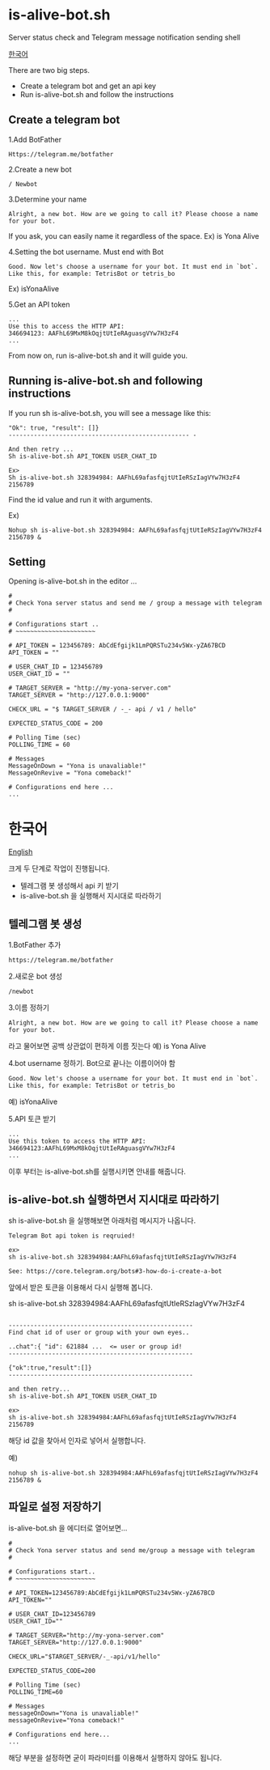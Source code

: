 # is-alive-bot.sh
Server status check and Telegram message notification sending shell

[한국어](#한국어)

There are two big steps.

- Create a telegram bot and get an api key
- Run is-alive-bot.sh and follow the instructions

Create a telegram bot
----

1.Add BotFather
```
Https://telegram.me/botfather
```

2.Create a new bot
```
/ Newbot
```

3.Determine your name
```
Alright, a new bot. How are we going to call it? Please choose a name for your bot.
```
If you ask, you can easily name it regardless of the space.
Ex) is Yona Alive

4.Setting the bot username. Must end with Bot
```
Good. Now let's choose a username for your bot. It must end in `bot`. Like this, for example: TetrisBot or tetris_bo
```
Ex) isYonaAlive

5.Get an API token
```
...
Use this to access the HTTP API:
346694123: AAFhL69MxM8kOqjtUtIeRAguasgVYw7H3zF4
...
```

From now on, run is-alive-bot.sh and it will guide you.


Running is-alive-bot.sh and following instructions
---

If you run sh is-alive-bot.sh, you will see a message like this:

```
"Ok": true, "result": []}
-------------------------------------------------- -

And then retry ...
Sh is-alive-bot.sh API_TOKEN USER_CHAT_ID

Ex>
Sh is-alive-bot.sh 328394984: AAFhL69afasfqjtUtIeRSzIagVYw7H3zF4 2156789
```

Find the id value and run it with arguments.

Ex)
```
Nohup sh is-alive-bot.sh 328394984: AAFhL69afasfqjtUtIeRSzIagVYw7H3zF4 2156789 &
```

Setting
---
Opening is-alive-bot.sh in the editor ...

```
#
# Check Yona server status and send me / group a message with telegram
#

# Configurations start ..
# ~~~~~~~~~~~~~~~~~~~~~~

# API_TOKEN = 123456789: AbCdEfgijk1LmPQRSTu234v5Wx-yZA67BCD
API_TOKEN = ""

# USER_CHAT_ID = 123456789
USER_CHAT_ID = ""

# TARGET_SERVER = "http://my-yona-server.com"
TARGET_SERVER = "http://127.0.0.1:9000"

CHECK_URL = "$ TARGET_SERVER / -_- api / v1 / hello"

EXPECTED_STATUS_CODE = 200

# Polling Time (sec)
POLLING_TIME = 60

# Messages
MessageOnDown = "Yona is unavaliable!"
MessageOnRevive = "Yona comeback!"

# Configurations end here ...
...
```


# 한국어

[English](#is-alive-botsh)

크게 두 단계로 작업이 진행됩니다.

- 텔레그램 봇 생성해서 api 키 받기
- is-alive-bot.sh 을 실행해서 지시대로 따라하기


텔레그램 봇 생성
----

1.BotFather 추가
```
https://telegram.me/botfather
```
2.새로운 bot 생성
```
/newbot
```
3.이름 정하기
```
Alright, a new bot. How are we going to call it? Please choose a name for your bot.
```
라고 물어보면 공백 상관없이 편하게 이름 짓는다
예) is Yona Alive

4.bot username 정하기. Bot으로 끝나는 이름이어야 함
```
Good. Now let's choose a username for your bot. It must end in `bot`. Like this, for example: TetrisBot or tetris_bo
```
예) isYonaAlive

5.API 토큰 받기
```
...
Use this token to access the HTTP API:
346694123:AAFhL69MxM8kOqjtUtIeRAguasgVYw7H3zF4
...
```

이후 부터는 is-alive-bot.sh를 실행시키면 안내를 해줍니다.



is-alive-bot.sh 실행하면서 지시대로 따라하기
---

sh is-alive-bot.sh 을 실행해보면 아래처럼 메시지가 나옵니다.

```                                                       
Telegram Bot api token is reqruied!

ex>
sh is-alive-bot.sh 328394984:AAFhL69afasfqjtUtIeRSzIagVYw7H3zF4

See: https://core.telegram.org/bots#3-how-do-i-create-a-bot
```

앞에서 받은 토큰을 이용해서 다시 실행해 봅니다.


sh is-alive-bot.sh 328394984:AAFhL69afasfqjtUtIeRSzIagVYw7H3zF4                    

```

---------------------------------------------------
Find chat id of user or group with your own eyes..

..chat":{ "id": 621884 ...  <= user or group id!
---------------------------------------------------

{"ok":true,"result":[]}
---------------------------------------------------

and then retry...
sh is-alive-bot.sh API_TOKEN USER_CHAT_ID

ex>
sh is-alive-bot.sh 328394984:AAFhL69afasfqjtUtIeRSzIagVYw7H3zF4 2156789
```

해당 id 값을 찾아서 인자로 넣어서 실행합니다.

예)
```
nohup sh is-alive-bot.sh 328394984:AAFhL69afasfqjtUtIeRSzIagVYw7H3zF4 2156789 &
```

파일로 설정 저장하기
---
is-alive-bot.sh 을 에디터로 열어보면...

```
#
# Check Yona server status and send me/group a message with telegram
#

# Configurations start..
# ~~~~~~~~~~~~~~~~~~~~~~

# API_TOKEN=123456789:AbCdEfgijk1LmPQRSTu234v5Wx-yZA67BCD
API_TOKEN=""

# USER_CHAT_ID=123456789
USER_CHAT_ID=""

# TARGET_SERVER="http://my-yona-server.com"
TARGET_SERVER="http://127.0.0.1:9000"

CHECK_URL="$TARGET_SERVER/-_-api/v1/hello"

EXPECTED_STATUS_CODE=200

# Polling Time (sec)
POLLING_TIME=60

# Messages
messageOnDown="Yona is unavaliable!"
messageOnRevive="Yona comeback!"

# Configurations end here...
...
```

해당 부분을 설정하면 굳이 파라미터를 이용해서 실행하지 않아도 됩니다.


